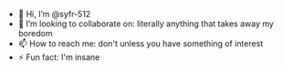 - 👋 Hi, I’m @syfr-512
- 💞️ I’m looking to collaborate on: literally anything that takes away my boredom
- 📫 How to reach me: don't unless you have something of interest
- ⚡ Fun fact: I'm insane

<!---
syfr-512/syfr-512 is a ✨ special ✨ repository because its `README.md` (this file) appears on your GitHub profile.
You can click the Preview link to take a look at your changes.
--->
